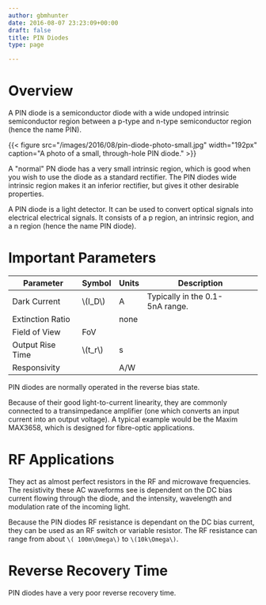 ```yaml
---
author: gbmhunter
date: 2016-08-07 23:23:09+00:00
draft: false
title: PIN Diodes
type: page

---
```


# Overview

A PIN diode is a semiconductor diode with a wide undoped intrinsic semiconductor region between a p-type and n-type semiconductor region (hence the name PIN).

{{< figure src="/images/2016/08/pin-diode-photo-small.jpg" width="192px" caption="A photo of a small, through-hole PIN diode."  >}}

A "normal" PN diode has a very small intrinsic region, which is good when you wish to use the diode as a standard rectifier. The PIN diodes wide intrinsic region makes it an inferior rectifier, but gives it other desirable properties.

A PIN diode is a light detector. It can be used to convert optical signals into electrical electrical signals. It consists of a p region, an intrinsic region, and a n region (hence the name PIN diode).

# Important Parameters

<table>
    <thead>
        <tr>
            <th>Parameter</th>
            <th>Symbol</th>
            <th>Units</th>
            <th>Description</th>
        </tr>
    </thead>
<tbody>
<tr>
<td>Dark Current
</td>
<td >\(I_D\)
</td>
<td >A
</td>
<td >Typically in the 0.1-5nA range.
</td></tr><tr >
<td >Extinction Ratio
</td>
<td > 
</td>
<td >none
</td>
<td > 
</td></tr><tr >
<td >Field of View
</td>
<td >FoV
</td>
<td > 
</td>
<td > 
</td></tr><tr >
<td >Output Rise Time
</td>
<td >\(t_r\)
</td>
<td >s
</td>
<td > 
</td></tr><tr >
<td >Responsivity
</td>
<td > 
</td>
<td >A/W
</td></tr></tbody></table>

PIN diodes are normally operated in the reverse bias state.

Because of their good light-to-current linearity, they are commonly connected to a transimpedance amplifier (one which converts an input current into an output voltage). A typical example would be the Maxim MAX3658, which is designed for fibre-optic applications.

# RF Applications

They act as almost perfect resistors in the RF and microwave frequencies. The resistivity these AC waveforms see is dependent on the DC bias current flowing through the diode, and the intensity, wavelength and modulation rate of the incoming light.

Because the PIN diodes RF resistance is dependant on the DC bias current, they can be used as an RF switch or variable resistor. The RF resistance can range from about `\( 100m\Omega\)` to `\(10k\Omega\)`.

# Reverse Recovery Time

PIN diodes have a very poor reverse recovery time.
